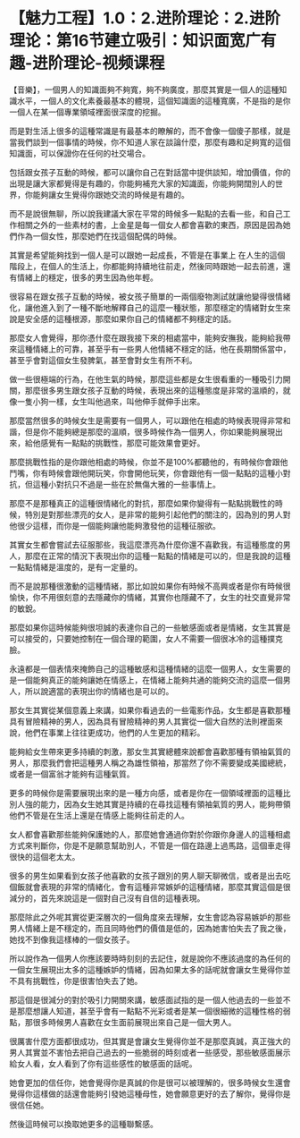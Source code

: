 # 【魅力工程】1.0：2.进阶理论：2.进阶理论：第16节建立吸引：知识面宽广有趣-进阶理论-视频课程

【音樂】，一個男人的知識面夠不夠寬，夠不夠廣度，那麼其實是一個人的這種知識水平，一個人的文化素養最基本的體現，這個知識面的這種寬廣，不是指的是你一個人在某一個專業領域裡面很深度的挖掘。

而是對生活上很多的這種常識是有最基本的瞭解的，而不會像一個傻子那樣，就是當我們談到一個事情的時候，你不知道人家在談論什麼，那麼有趣和足夠寬的這個知識面，可以保證你在任何的社交場合。

包括跟女孩子互動的時候，都可以讓你自己在對話當中提供談知，增加價值，你的出現是讓大家都覺得是有趣的，你能夠補充大家的知識面，你能夠開闊別人的世界，你能夠讓女生覺得你跟她交流的時候是有趣的。

而不是說很無聊，所以說我建議大家在平常的時候多一點點的去看一些，和自己工作相關之外的一些素材的書，上金星是每一個女人都會喜歡的東西，原因是因為她們作為一個女性，那麼她們在找這個配偶的時候。

其實是希望能夠找到一個人是可以跟她一起成長，不管是在事業上 在人生的這個階段上，在個人的生活上，你都能夠持續地往前走，然後同時跟她一起去前進，還有情緒上的穩定，很多的男生因為他年輕。

很容易在跟女孩子互動的時候，被女孩子簡單的一兩個廢物測試就讓他變得很情緒化，讓他進入到了一種不斷地解釋自己的這麼一種狀態，那麼穩定的情緒對女生來說是安全感的這種根源，那麼如果你自己的情緒都不夠穩定的話。

那麼女人會覺得，那你憑什麼在跟我接下來的相處當中，能夠安撫我，能夠給我帶來這種情緒上的可靠，甚至乎有一些男人他情緒不穩定的話，他在長期關係當中，甚至乎會對這個女生發脾氣，甚至會對女生有所不利。

做一些很極端的行為，在他生氣的時候，那麼這些都是女生很看重的一種吸引力開關，那麼很多男生跟女孩子互動的時候，表現出來的這種態度是非常的溫順的，就像一隻小狗一樣，女生叫他過來，叫他伸手就伸手出來。

那麼當然很多的時候女生是需要有一個男人，可以跟他在相處的時候表現得非常和諧，但是你不能夠總是那麼的溫順，很多時候作為一個男人，你如果能夠展現出來，給他感覺有一點點的挑戰性，那麼可能效果會更好。

那麼挑戰性指的是你跟他相處的時候，你並不是100%都聽他的，有時候你會跟他鬥嘴，你有時候會跟他開玩笑，你會開他玩笑，你會跟他有一個一點點的這種小對抗，但這種小對抗只不過是一些在於無傷大雅的一些事情上。

那麼不是那種真正的這種很情緒化的對抗，那麼如果你變得有一點點挑戰性的時候，特別是對那些漂亮的女人，是非常的能夠引起他們的關注的，因為別的男人對他很少這樣，而你是一個能夠讓他能夠激發他的這種征服欲。

其實女生都會嘗試去征服那些，我這麼漂亮為什麼你還不喜歡我，有這種態度的男人，那麼在正常的情況下表現出你的這種一點點的情緒是可以的，但是我說的這種一點點情緒是溫度的，是有一定量的。

而不是說那種很激動的這種情緒，那比如說如果你有時候不高興或者是你有時候很愉快，你不用很刻意的去隱藏你的情緒，其實你也隱藏不了，女生的社交直覺非常的敏銳。

那麼如果你這時候能夠很坦誠的表達你自己的一些敏感面或者是情緒，女生其實是可以接受的，只要她控制在一個合理的範圍，女人不需要一個很冰冷的這種撲克臉。

永遠都是一個表情來掩飾自己的這種敏感和這種情緒的這麼一個男人，女生需要的是一個能夠真正的能夠讓她在情感上，在情緒上能夠共通的能夠交流的這麼一個男人，所以說適當的表現出你的情緒也是可以的。

那女生其實從某個意義上來講，如果你看過去的一些電影作品，女生都是喜歡那種具有冒險精神的男人，因為具有冒險精神的男人其實從一個大自然的法則裡面來說，他們在事業上往往更成功，他們的人生更加的精彩。

能夠給女生帶來更多持續的刺激，那女生其實總體來說都會喜歡那種有領袖氣質的男人，那麼我們會把這種男人稱之為雄性領袖，那當然了你不需要變成美國總統，或者是一個富翁才能夠有這種氣質。

更多的時候你是需要展現出來的是一種方向感，或者是你在一個領域裡面的這種比別人強的能力，因為女生她其實是持續的在尋找這種有領袖氣質的男人，能夠帶領他們不管是在生活上還是在情感上能夠往前走的人。

女人都會喜歡那些能夠保護她的人，那麼她會通過你對於你跟你身邊人的這種相處方式來判斷你，你是不是願意幫助別人，不管是一個在路邊上過馬路，這個車走得很快的這個老太太。

很多的男生如果看到女孩子他喜歡的女孩子跟別的男人聊天聊微信，或者是出去吃個飯就會表現的非常的情緒化，會有這種非常嫉妒的這種情緒，那麼其實這個是很減分的，首先來說這是一個對自己沒有自信的這種表現。

那麼除此之外呢其實從更深層次的一個角度來去理解，女生會認為容易嫉妒的那些男人情緒上是不穩定的，而且同時他們的價值是低的，因為她害怕失去了我之後，她找不到像我這樣棒的一個女孩子。

所以說作為一個男人你應該要時時刻刻的去記住，就是說你不應該過度的為任何的一個女生展現出太多的這種嫉妒的情緒，因為如果太多的話呢就會讓女生覺得你並不具有挑戰性，你是很害怕失去了她。

那這個是很減分的對於吸引力開關來講，敏感面試指的是一個人他過去的一些並不是那麼想讓人知道，甚至乎會有一點點不光彩或者是某一個很細微的這種性格的弱點，那很多時候男人喜歡在女生面前展現出來自己是一個大男人。

很厲害什麼方面都很成功，但其實是會讓女生覺得你並不是那麼真誠，真正強大的男人其實並不害怕去把自己過去的一些脆弱的時刻或者一些感受，那些敏感面展示給女人看，女人看到了你有這些感性的敏感面的話呢。

她會更加的信任你，她會覺得你是真誠的你是很可以被理解的，很多時候女生還會覺得你這樣做的話還會能夠引發她這種母性，她會願意更好的去了解你，覺得你是很信任她。

然後這時候可以換取她更多的這種聯繫感。